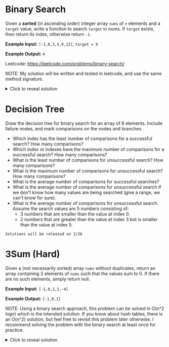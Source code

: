 # Binary Search
Given a **sorted** (in ascending order) integer array `nums` of `n` elements and a `target` value, write a function to search `target` in nums. If `target` exists, then return its index, otherwise return `-1`.

**Example Input:** `[-1,0,3,5,9,12]`, `target = 9`

**Example Output:** `4`

Leetcode: https://leetcode.com/problems/binary-search/

NOTE: My solution will be written and tested in leetcode, and use the same method signature.

<details>
<summary>Click to reveal solution</summary>

## Solution
In order to conduct our binary search, we create 2 variables `lo` and `hi` which keep track of the current range of indices we are searching in. At each iteration, we compare the value at the midpoint of our current search range with the target value, and update our search range accordingly. This method of eliminating half your current search space at each step ONLY works because the array is sorted.

```java
public int search(int[] nums, int target) {
    //Set my current search range as the whole array
    int lo = 0, hi = nums.length-1;
    
    //Keep going until hi becomes less than lo
    //When they're equal, there's only one element to check
    while (lo <= hi) {
        //Get the middle of the range
        int m = (lo + hi) / 2;
        
        //If we've found the element, return index m
        if (nums[m] == target) return m;
        
        //If m is too big, update our search range to [lo,m-1]
        if (nums[m] > target) hi = m-1;
        else lo = m+1; //If m is too small, update to [m+1,hi]
    }
    
    return -1; //If we get here, element wasn't found
}
```
If n is the size of the input array, our runtime is O(logn), since we are halving the size of our current search space at every step. If our search space starts at n, the number of steps is the number of times we can divide n by 2 until we get 1, or O(logn). The space complexity is O(1), since we always create 3 new int variables: lo, hi, and m.
</details>

# Decision Tree
Draw the decision tree for binary search for an array of 8 elements. Include failure nodes, and mark comparisons on the nodes and branches.

- Which index has the least number of comparisons for a successful search? How many comparisons?
- Which index or indexes have the maximum number of comparisons for a successful search? How many comparisons?
- What is the least number of comparisons for unsuccessful search? How many comparisons?
- What is the maximum number of comparisons for unsuccessful search? How many comparisons?
- What is the average number of comparisons for successful searches?
- What is the average number of comparisons for unsuccessful search if we don't know how many values are being searched (give a range, we can't know for sure).
- What is the average number of comparisons for unsuccessful search. Assume the search values are 5 numbers consisting of:
    - 3 numbers that are smaller than the value at index 0.
    - 2 numbers that are greater than the value at index 3 but is smaller than the value at index 5.

`Solutions will be released on 2/26`

# 3Sum (Hard)
Given a (not necessarily sorted) array `nums` without duplicates, return an array containing 3 elements of `nums` such that the values sum to 0. If there are no such elements, simply return null.

**Example Input:** `[-1,0,1,2,-4]`

**Example Output:** `[-1,0,1]`

NOTE: Using a binary search approach, this problem can be solved in O(n^2 logn) which is the intended solution. If you know about hash tables, there is an O(n^2) solution, but feel free to revisit this problem later otherwise. I recommend solving the problem with the binary search at least once for practice.

<details>
<summary>Click to reveal solution</summary>

## Solution
The strategy to find 3 numbers that add up to 0 is to first sort the array so that you can use binary search. Then iterate through every combination of 2 numbers, and binary search the array for the last number you need. If the number you need is found and isn't one of the numbers in your current combination, you can simply return the solution. If it is in your current combination, you can break out of the binary search and keep looking.

```java
public static int[] threeSum(int[] nums) {
    Arrays.sort(nums);
    int n = nums.length;

    //Iterate through all combinations (i, j) in the array
    for (int i = 0; i < n; i++) {
        for (int j = i+1; j < n; j++) {

            //target + nums[i] + nums[j] = 0
            int target = 0 - nums[i] - nums[j];
            int lo = 0, hi = n-1;

            //Binary search for target
            while (lo <= hi) {
                int m = (lo + hi) / 2;

                if (nums[m] == target) {
                    //If we aren't using duplicate values, return solution
                    if (m != i && m != j) {
                        int[] solution = {nums[i], nums[j], target};
                        return solution;
                    }

                    //Otherwise, break out and try a different combination
                    else break;
                }

                if (nums[m] > target) hi = m-1;
                else lo = m+1;
            }
        }
    }

    //If we didn't find anything, return null
    return null; 
}
```
Since iterating through all the combinations (i, j) in the array is O(n^2), and for each of these combinations we're doing a binary search in O(logn), our total runtime is O(n^2 logn). Our space complexity is O(1) since we're not creating any new arrays of size dependent on n.
</details>
